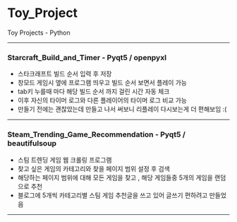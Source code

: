 # Toy_Project
Toy Projects - Python

---

### Starcraft_Build_and_Timer - Pyqt5 / openpyxl
* 스타크래프트 빌드 순서 입력 후 저장
* 창모드 게임시 옆에 프로그램 띄우고 빌드 순서 보면서 플레이 가능 
* tab키 누를때 마다 해당 빌드 순서 까지 걸린 시간 자동 체크 
* 이후 자신의 타이머 로그와 다른 플레이어의 타이머 로그 비교 가능
* 만들기 전에는 괜찮았는데 만들고 나서 써보니 리플레이 다시보는게 더 편해보임 :(

---

### Steam_Trending_Game_Recommendation - Pyqt5 / beautifulsoup
* 스팀 트렌딩 게임 웹 크롤링 프로그램
* 찾고 싶은 게임의 카테고리와 찾을 페이지 범위 설정 후 검색
* 해당하는 페이지 범위에 대해 모든 게임을 찾고 , 해당 게임들중 5개의 게임을 랜덤으로 추천
* 블로그에 5개씩 카테고리별 스팀 게임 추천글을 쓰고 있어 글쓰기 편하려고 만들었음

---
